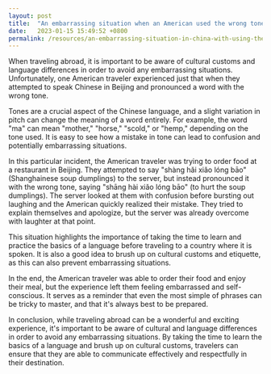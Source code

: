 ```yaml
---
layout: post
title:  "An embarrassing situation when an American used the wrong tone at a restaurant in Beijing"
date:   2023-01-15 15:49:52 +0800
permalink: /resources/an-embarrassing-situation-in-china-with-using-the-wrong-tones
---
```



When traveling abroad, it is important to be aware of cultural customs and language differences in order to avoid any embarrassing situations. Unfortunately, one American traveler experienced just that when they attempted to speak Chinese in Beijing and pronounced a word with the wrong tone.



Tones are a crucial aspect of the Chinese language, and a slight variation in pitch can change the meaning of a word entirely. For example, the word "ma" can mean "mother," "horse," "scold," or "hemp," depending on the tone used. It is easy to see how a mistake in tone can lead to confusion and potentially embarrassing situations.



In this particular incident, the American traveler was trying to order food at a restaurant in Beijing. They attempted to say "shàng hǎi xiǎo lóng bāo" (Shanghainese soup dumplings) to the server, but instead pronounced it with the wrong tone, saying "shāng hài xiǎo lóng bāo" (to hurt the soup dumplings). The server looked at them with confusion before bursting out laughing and the American quickly realized their mistake. They tried to explain themselves and apologize, but the server was already overcome with laughter at that point.



This situation highlights the importance of taking the time to learn and practice the basics of a language before traveling to a country where it is spoken. It is also a good idea to brush up on cultural customs and etiquette, as this can also prevent embarrassing situations.



In the end, the American traveler was able to order their food and enjoy their meal, but the experience left them feeling embarrassed and self-conscious. It serves as a reminder that even the most simple of phrases can be tricky to master, and that it's always best to be prepared.



In conclusion, while traveling abroad can be a wonderful and exciting experience, it's important to be aware of cultural and language differences in order to avoid any embarrassing situations. By taking the time to learn the basics of a language and brush up on cultural customs, travelers can ensure that they are able to communicate effectively and respectfully in their destination.